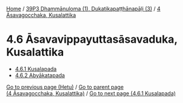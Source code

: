 
[Home](/) / [39P3 Dhammānuloma (1), Dukatikapaṭṭhānapāḷi (3)](...md) / [4 Āsavagocchaka, Kusalattika](../39P3/4.md)

# 4.6 Āsavavippayuttasāsavaduka, Kusalattika

* [4.6.1 Kusalapada](4.6/4.6.1.md)
* [4.6.2 Abyākatapada](4.6/4.6.2.md)

[Go to previous page (Hetu)](4.5/4.5.1/4.5.1.7/Paccayacatukka/Hetu.md) / [Go to parent page (4 Āsavagocchaka, Kusalattika)](../39P3/4.md) / [Go to next page (4.6.1 Kusalapada)](4.6/4.6.1.md)


